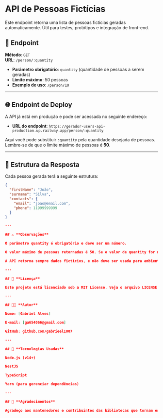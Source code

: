 # API de Pessoas Fictícias

Este endpoint retorna uma lista de pessoas fictícias geradas automaticamente. Útil para testes, protótipos e integração de front-end.

## 📍 **Endpoint**

**Método**: `GET`  
**URL**: `/person/:quantity`

- **Parâmetro obrigatório**: `quantity` (quantidade de pessoas a serem geradas)
- **Limite máximo**: 50 pessoas
- **Exemplo de uso**: `/person/10`

---

## 🌐 **Endpoint de Deploy**

A API já está em produção e pode ser acessada no seguinte endereço:

- **URL do endpoint**: `https://gerador-users-api-production.up.railway.app/person/:quantity`

Aqui você pode substituir `:quantity` pela quantidade desejada de pessoas. Lembre-se de que o limite máximo de pessoas é **50**.

---

## 📝 **Estrutura da Resposta**

Cada pessoa gerada terá a seguinte estrutura:

```json
{
  "firstName": "João",
  "surname": "Silva",
  "contacts": {
    "email": "joao@email.com",
    "phone": 11999999999
  }
}

---

## ⚠️ **Observações**

O parâmetro quantity é obrigatório e deve ser um número.

O valor máximo de pessoas retornadas é 50. Se o valor de quantity for maior que 50, o número será automaticamente limitado a 50.

A API retorna sempre dados fictícios, e não deve ser usada para ambientes de produção.

---

## 📄 **Licença**

Este projeto está licenciado sob a MIT License. Veja o arquivo LICENSE para mais detalhes.

---

## 👨‍💻 **Autor**

Nome: [Gabriel Alves]

E-mail: [ga654066@gmail.com]

GitHub: github.com/gabrieel1007

---

## 🔧 **Tecnologias Usadas**

Node.js (v14+)

NestJS

TypeScript

Yarn (para gerenciar dependências)

---

## 📜 **Agradecimentos**

Agradeço aos mantenedores e contribuintes das bibliotecas que tornam este projeto possível!
```
